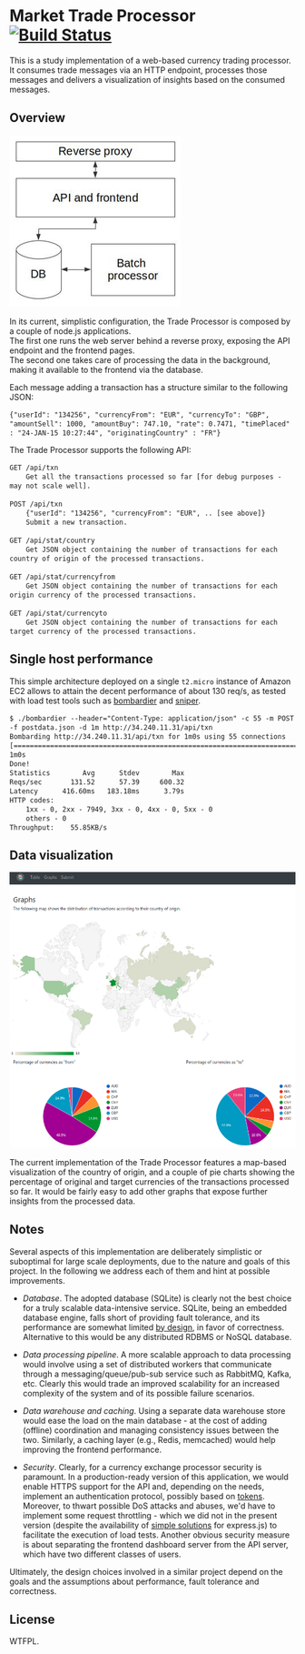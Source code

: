 # Market Trade Processor [![Build Status](https://travis-ci.org/pviotti/trade-processor.svg?branch=master)](https://travis-ci.org/pviotti/trade-processor)

This is a study implementation of a web-based currency trading processor.  
It consumes trade messages via an HTTP endpoint, processes those messages and delivers a visualization 
of insights based on the consumed messages.


## Overview

![Architecture, overview](doc/arch-simple.jpg)

In its current, simplistic configuration, the Trade Processor is composed by a couple of node.js applications.  
The first one runs the web server behind a reverse proxy, exposing the API endpoint and the frontend pages.  
The second one takes care of processing the data in the background, making it available to the frontend via 
the database.  

Each message adding a transaction has a structure similar to the following JSON:

    {"userId": "134256", "currencyFrom": "EUR", "currencyTo": "GBP", "amountSell": 1000, "amountBuy": 747.10, "rate": 0.7471, "timePlaced" : "24-JAN-15 10:27:44", "originatingCountry" : "FR"}

The Trade Processor supports the following API:

    GET /api/txn
        Get all the transactions processed so far [for debug purposes - may not scale well].

    POST /api/txn 
        {"userId": "134256", "currencyFrom": "EUR", .. [see above]}
        Submit a new transaction.

    GET /api/stat/country
        Get JSON object containing the number of transactions for each country of origin of the processed transactions.

    GET /api/stat/currencyfrom
        Get JSON object containing the number of transactions for each origin currency of the processed transactions.

    GET /api/stat/currencyto
        Get JSON object containing the number of transactions for each target currency of the processed transactions.


## Single host performance

This simple architecture deployed on a single `t2.micro` instance of Amazon EC2 allows 
to attain the decent performance of about 130 req/s, as tested with load test tools 
such as [bombardier][bombardier] and [sniper][sniper].

    $ ./bombardier --header="Content-Type: application/json" -c 55 -m POST -f postdata.json -d 1m http://34.240.11.31/api/txn
    Bombarding http://34.240.11.31/api/txn for 1m0s using 55 connections
    [================================================================================================================================] 1m0s
    Done!
    Statistics        Avg      Stdev        Max
    Reqs/sec       131.52      57.39     600.32
    Latency      416.60ms   183.18ms      3.79s
    HTTP codes:
        1xx - 0, 2xx - 7949, 3xx - 0, 4xx - 0, 5xx - 0
        others - 0
    Throughput:    55.85KB/s


## Data visualization

![Country of origin distribution map](doc/screenshot.png)

The current implementation of the Trade Processor features a map-based visualization
of the country of origin, and a couple of pie charts showing the percentage of original 
and target currencies of the transactions processed so far.
It would be fairly easy to add other graphs that expose further insights from the 
processed data.


## Notes

Several aspects of this implementation are deliberately simplistic or suboptimal for 
large scale deployments, due to the nature and goals of this project.
In the following we address each of them and hint at possible improvements.  

 * *Database*. The adopted database (SQLite) is clearly not the best choice for a truly
 scalable data-intensive service. SQLite, being an embedded database engine,
 falls short of providing fault tolerance, and its performance are somewhat limited 
 [by design][sqlite], in favor of correctness. 
 Alternative to this would be any distributed RDBMS or NoSQL database.

 * *Data processing pipeline*. A more scalable approach to data processing would involve
 using a set of distributed workers that communicate through a messaging/queue/pub-sub service 
 such as RabbitMQ, Kafka, etc. Clearly this would trade an improved scalability for an increased
 complexity of the system and of its possible failure scenarios.
 
 * *Data warehouse and caching*. Using a separate data warehouse store would ease the load 
 on the main database - at the cost of adding (offline) coordination and managing consistency 
 issues between the two. 
 Similarly, a caching layer (e.g., Redis, memcached) would help improving the frontend performance.

 * *Security*. Clearly, for a currency exchange processor security is paramount.
 In a production-ready version of this application, we would enable HTTPS support for the API
 and, depending on the needs, implement an authentication protocol, possibly based on [tokens][token-auth].
 Moreover, to thwart possible DoS attacks and abuses, we'd have to implement some 
 request throttling - which we did not in the present version 
 (despite the availability of [simple solutions][rate-limit] for express.js) 
 to facilitate the execution of load tests.
 Another obvious security measure is about separating the frontend dashboard server 
 from the API server, which have two different classes of users.

Ultimately, the design choices involved in a similar project depend on the 
goals and the assumptions about performance, fault tolerance and correctness.


## License

WTFPL.

 
 [sqlite]: https://www.sqlite.org/faq.html#q5
 [bombardier]: https://github.com/codesenberg/bombardier
 [sniper]: https://github.com/btfak/sniper
 [token-auth]: https://scotch.io/bar-talk/the-ins-and-outs-of-token-based-authentication
 [rate-limit]: https://www.npmjs.com/package/express-rate-limit